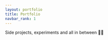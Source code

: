 ```yaml
---
layout: portfolio
title: Portfolio
navbar_rank: 1
---
```


 Side projects, experiments and all in between 👨‍💻
 
